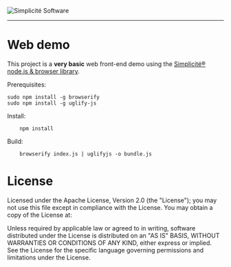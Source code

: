 ![Simplicit&eacute; Software](https://www.simplicite.io/resources/logos/logo250.png)
***

Web demo
========

This project is a **very basic** web front-end demo using the
[Simplicit&eacute;&reg; node.js & browser library](https://github.com/simplicitesoftware/nodejs-api).

Prerequisites:

	sudo npm install -g browserify
	sudo npm install -g uglify-js

Install:

        npm install

Build:

        browserify index.js | uglifyjs -o bundle.js

License
=======

Licensed under the Apache License, Version 2.0 (the "License");
you may not use this file except in compliance with the License.
You may obtain a copy of the License at:

[](http://www.apache.org/licenses/LICENSE-2.0)

Unless required by applicable law or agreed to in writing, software
distributed under the License is distributed on an "AS IS" BASIS,
WITHOUT WARRANTIES OR CONDITIONS OF ANY KIND, either express or implied.
See the License for the specific language governing permissions and
limitations under the License.

